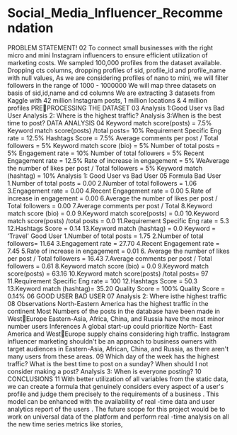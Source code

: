 # Social_Media_Influencer_Recommendation

PROBLEM STATEMENT!
02
To connect small businesses with
the right micro and mini Instagram 
influencers to ensure efficient
utilization of marketing costs.
We sampled 100,000 profiles from 
the dataset available.
Dropping cts columns, dropping 
profiles of sid, profile_id and 
profile_name with null values,
As we are considering profiles of nano 
to mini, we will filter followers in the 
range of 1000 - 1000000
We will map three datasets on basis 
of sid,id,name and cd columns
We are extracting 3 datasets from 
Kaggle with 42 million Instagram 
posts, 1 million locations & 4 million 
profiles PREPROCESSING 
THE
DATASET
03
Analysis 1:Good User vs Bad User
Analysis 2: Where is the highest traffic? 
Analysis 3:When is the best time to post?
DATA ANALYSIS
04
Keyword match score(posts) = 7.5%
Keyword match score(posts) /total 
posts= 10%
Requirement Specific Eng rate = 
12.5%
Hashtags Score = 7.5%
Average comments per post / Total 
followers = 5%
Keyword match score (bio) = 5%
Number of total posts = 5%
Engagement rate = 10%
Number of total followers = 5%
Recent Engagement rate = 12.5%
Rate of increase in engagement = 5%
WeAverage the number of likes per 
post / Total followers = 5%
Keyword match (hashtag) = 10%
Analysis 1: Good User vs Bad User
05
Formula
Bad User
1.Number of total posts = 0.00
2.Number of total followers = 1.06
3.Engagement rate = 0.00
4.Recent Engagement rate = 0.00
5.Rate of increase in engagement = 0.00
6.Average the number of likes per post / 
Total followers = 0.00
7.Average comments per post / Total
8.Keyword match score (bio) = 0.0
9.Keyword match score(posts) = 0.0
10.Keyword match score(posts) /total 
posts = 0.0
11.Requirement Specific Eng rate = 5.3
12.Hashtags Score = 0.14
13.Keyword match (hashtag) = 0.0
Keyword = 'Travel'
Good User
1.Number of total posts = 1.75
2.Number of total followers= 11.64
3.Engagement rate = 27.70
4.Recent Engagement rate = 7.45
5.Rate of increase in engagement = 0.01
6. Average the number of likes
per post / Total followers =
16.43
7.Average comments per post / Total 
followers = 0.61
8.Keyword match score (bio) = 0.0
9.Keyword match score(posts) = 63.16
10.Keyword match score(posts) /total 
posts= 97
11.Requirement Specific Eng rate = 100
12.Hashtags Score = 50.3
13.Keyword match (hashtag)= 35.20
Quality Score = 100%
Quality Score = 0.14%
06
GOOD 
USER
BAD 
USER
07
Analysis 2: Where isthe highest traffic
08
Observations
North-Eastern America has the highest 
traffic in the continent
Most Numbers of the posts in the 
database have been made in WestEurope
Eastern-Asia, Africa, China, and
Russia have the most minor 
number users
Inferences
A global start-up could prioritize 
North- East America and WestEurope supply chains considering 
high traffic.
Instagram influencer marketing
shouldn't be an approach to business 
owners with target audiences in 
Eastern-Asia, African, China, and
Russia, as there aren't many users 
from these areas.
09
Which day of the week has the 
highest traffic?
What is the best time to post on a sunday? 
When should I not consider making a post?
Analysis 3: When is everyone posting?
10
CONCLUSIONS
11
With better utilization of all variables from
the static data, we can create
a formula
that genuinely considers every aspect of
a
user's profile and judge them precisely to
the requirements of
a business
.
This model can be enhanced with the
availability of real
-time data and user
analytics report of the users
.
The future scope for this project would be 
to work on universal data of the platform 
and perform real
-time analysis on all the 
new time series metrics like stories,
